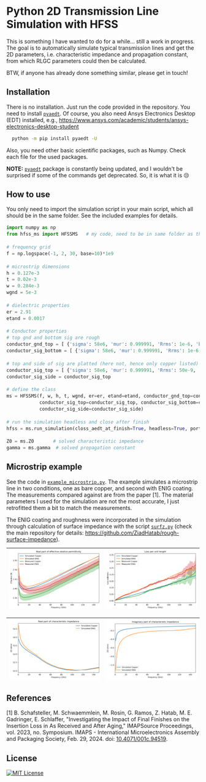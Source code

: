 
# Python 2D Transmission Line Simulation with HFSS

This is something I have wanted to do for a while... still a work in progress. The goal is to automatically simulate typical transmission lines and get the 2D parameters, i.e. characteristic impedance and propagation constant, from which RLGC parameters could then be calculated.

BTW, if anyone has already done something similar, please get in touch!

## Installation

There is no installation. Just run the code provided in the repository. You need to install [`pyaedt`](https://github.com/ansys/pyaedt). Of course, you also need Ansys Electronics Desktop (EDT) installed, e.g., <https://www.ansys.com/academic/students/ansys-electronics-desktop-student>

```cmd
  python -m pip install pyaedt -U
```

Also, you need other basic scientific packages, such as Numpy. Check each file for the used packages.

__NOTE:__ [`pyaedt`](https://github.com/ansys/pyaedt) package is constantly being updated, and I wouldn't be surprised if some of the commands get deprecated. So, it is what it is 😒

## How to use

You only need to import the simulation script in your main script, which all should be in the same folder. See the included examples for details.

```Python
import numpy as np
from hfss_ms import HFSSMS   # my code, need to be in same folder as this script

# frequency grid
f = np.logspace(-1, 2, 30, base=10)*1e9

# microstrip dimensions    
h = 0.127e-3
t = 0.02e-3
w = 0.284e-3
wgnd = 5e-3

# dielectric properties
er = 2.91
etand = 0.0017

# Conductor properties 
# top gnd and bottom sig are rough
conductor_gnd_top = [ {'sigma': 58e6, 'mur': 0.999991, 'Rrms': 1e-6, 'boundary_loc': 0, 'distribution': 'norm'} ]
conductor_sig_bottom = [ {'sigma': 58e6, 'mur': 0.999991, 'Rrms': 1e-6, 'boundary_loc': 0, 'distribution': 'norm'} ]

# top and side of sig are platted (here not, hence only copper listed)
conductor_sig_top = [ {'sigma': 58e6, 'mur': 0.999991, 'Rrms': 50e-9, 'boundary_loc': 0, 'distribution': 'norm'} ]
conductor_sig_side = conductor_sig_top

# define the class
ms = HFSSMS(f, w, h, t, wgnd, er=er, etand=etand, conductor_gnd_top=conductor_gnd_top,
            conductor_sig_top=conductor_sig_top, conductor_sig_bottom=conductor_sig_bottom,
            conductor_sig_side=conductor_sig_side)

# run the simulation headless and close after finish
hfss = ms.run_simulation(closs_aedt_at_finish=True, headless=True, port_accuracy=0.001)

Z0 = ms.Z0       # solved characteristic impedance
gamma = ms.gamma  # solved propagation constant
```

## Microstrip example

See the code in [`example_microstrip.py`](https://github.com/ZiadHatab/hfss-2d-transmission-line-simulation/blob/main/example_microstrip.py). The example simulates a microstrip line in two conditions, one as bare copper, and second with ENIG coating. The measurements compared against are from the paper [1]. The material parameters I used for the simulation are not the most accurate, I just retrofitted them a bit to match the measurements.

The ENIG coating and roughness were incorporated in the simulation through calculation of surface impedance with the script [`surfz.py`](https://github.com/ZiadHatab/hfss-2d-transmission-line-simulation/blob/main/surfz.py) (check the main repository for details: <https://github.com/ZiadHatab/rough-surface-impedance>).

![effective relative permittivity](./images/ms_ereff.png) | ![loss per unit length](./images/ms_loss.png)
:--: | :--:

![Z0 real](./images/ms_Z0_real.png) | ![Z0 imag](./images/ms_Z0_imag.png)
:--: | :--:

## References

[1] B. Schafsteller, M. Schwaemmlein, M. Rosin, G. Ramos, Z. Hatab, M. E. Gadringer, E. Schlaffer, "Investigating the Impact of Final Finishes on the Insertion Loss in As Received and After Aging," IMAPSource Proceedings, vol. 2023, no. Symposium. IMAPS - International Microelectronics Assembly and Packaging Society, Feb. 29, 2024. doi: [10.4071/001c.94519](https://doi.org/10.4071/001c.94519).

## License

[![MIT License](https://img.shields.io/badge/License-MIT-green.svg)](https://choosealicense.com/licenses/mit/)
